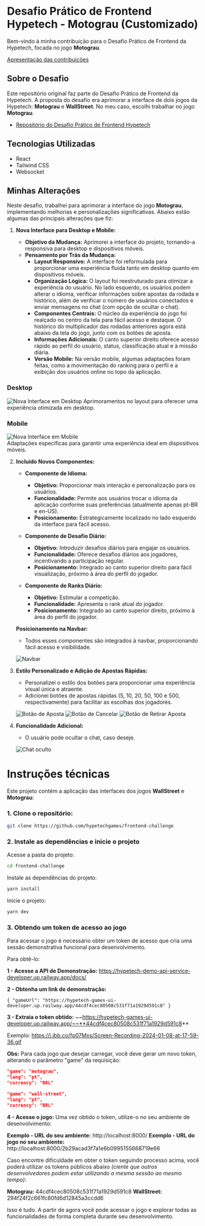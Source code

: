 # Desafio Prático de Frontend Hypetech - Motograu (Customizado)

Bem-vindo à minha contribuição para o Desafio Prático de Frontend da Hypetech, focada no jogo **Motograu**.

[Apresentação das contribuições](https://youtu.be/EafBSnSQ7iM)

## Sobre o Desafio

Este repositório original faz parte do Desafio Prático de Frontend da Hypetech. A proposta do desafio era aprimorar a interface de dois jogos da Hypetech: **Motograu** e **WallStreet**. No meu caso, escolhi trabalhar no jogo **Motograu**.

- [Repositório do Desafio Prático de Frontend Hypetech](https://github.com/hypetechgames/frontend-challenge)

## Tecnologias Utilizadas

- React
- Tailwind CSS
- Websocket

## Minhas Alterações

Neste desafio, trabalhei para aprimorar a interface do jogo **Motograu**, implementando melhorias e personalizações significativas. Abaixo estão algumas das principais alterações que fiz:

1. **Nova Interface para Desktop e Mobile:**

   - **Objetivo da Mudança:** Aprimorei a interface do projeto, tornando-a responsiva para desktop e dispositivos móveis.
   - **Pensamento por Trás da Mudança:**
     - **Layout Responsivo:** A interface foi reformulada para proporcionar uma experiência fluida tanto em desktop quanto em dispositivos móveis.
     - **Organização Lógica:** O layout foi reestruturado para otimizar a experiência do usuário. No lado esquerdo, os usuários podem alterar o idioma, verificar informações sobre apostas da rodada e histórico, além de verificar o número de usuários conectados e enviar mensagens no chat (com opção de ocultar o chat).
     - **Componentes Centrais:** O núcleo da experiência do jogo foi realçado no centro da tela para fácil acesso e destaque. O histórico do multiplicador das rodadas anteriores agora está abaixo da tela do jogo, junto com os botões de aposta.
     - **Informações Adicionais:** O canto superior direito oferece acesso rápido ao perfil do usuário, status, classificação atual e à missão diária.
     - **Versão Mobile:** Na versão mobile, algumas adaptações foram feitas, como a movimentação do ranking para o perfil e a exibição dos usuários online no topo da aplicação.

### Desktop

![Nova Interface em Desktop](screenshots/desktop.png)
Aprimoramentos no layout para oferecer uma experiência otimizada em desktop.

### Mobile

![Nova Interface em Mobile](screenshots/mobile.png)
<br>
Adaptações específicas para garantir uma experiência ideal em dispositivos móveis.

2. **Incluído Novos Componentes:**

   - **Componente de Idioma:**

     - **Objetivo:** Proporcionar mais interação e personalização para os usuários.
     - **Funcionalidade:** Permite aos usuários trocar o idioma da aplicação conforme suas preferências (atualmente apenas pt-BR e en-US).
     - **Posicionamento:** Estrategicamente localizado no lado esquerdo da interface para fácil acesso.

   - **Componente de Desafio Diário:**

     - **Objetivo:** Introduzir desafios diários para engajar os usuários.
     - **Funcionalidade:** Oferece desafios diários aos jogadores, incentivando a participação regular.
     - **Posicionamento:** Integrado ao canto superior direito para fácil visualização, próximo à área do perfil do jogador.

   - **Componente de Ranks Diário:**
     - **Objetivo:** Estimular a competição.
     - **Funcionalidade:** Apresenta o rank atual do jogador.
     - **Posicionamento:** Integrado ao canto superior direito, próximo à área do perfil do jogador.

   **Posicionamento na Navbar:**

   - Todos esses componentes são integrados à navbar, proporcionando fácil acesso e visibilidade.

   ![Navbar](screenshots/navbar.png)

3. **Estilo Personalizado e Adição de Apostas Rápidas:**

   - Personalizei o estilo dos botões para proporcionar uma experiência visual única e atraente.
   - Adicionei botões de apostas rápidas (5, 10, 20, 50, 100 e 500, respectivamente) para facilitar as escolhas dos jogadores.

   ![Botão de Aposta](screenshots/bet-button.png)
   ![Botão de Cancelar](screenshots/cancel-button.png)
   ![Botão de Retirar Aposta](screenshots/withdraw-button.png)

4. **Funcionalidade Adicional:**

   - O usuário pode ocultar o chat, caso deseje.

   ![Chat oculto](screenshots/hidden-chat.png)

# Instruções técnicas

Este projeto contém a aplicação das interfaces dos jogos **WallStreet** e **Motograu**:

### 1. Clone o repositório:

```bash
git clone https://github.com/hypetechgames/frontend-challenge
```

### 2. Instale as dependências e inicie o projeto

Acesse a pasta do projeto:

```bash
cd frontend-challenge
```

Instale as dependências do projeto:

```bash
yarn install
```

Inicie o projeto:

```bash
yarn dev
```

### 3. Obtendo um token de acesso ao jogo

Para acessar o jogo é necessário obter um token de acesso que cria uma sessão demonstrativa funcional para desenvolvimento.

Para obtê-lo:

**1 - Acesse a API de Demonstração:**
https://hypetech-demo-api-service-developer.up.railway.app/docs/

**2 - Obtenha um link de demonstração:**

    { "gameUrl": "https://hypetech-games-ui-developer.up.railway.app/44cdf4cec80508c531f71a1929d591c8" }

**3 - Extraia o token obtido:**
~~https://hypetech-games-ui-developer.up.railway.app/~~**44cdf4cec80508c531f71a1929d591c8**

Exemplo: https://i.ibb.co/fp07Mxs/Screen-Recording-2024-01-08-at-17-59-36.gif

**Obs:** Para cada jogo que desejar carregar, você deve gerar um novo token, alterando o parâmetro "game" da requisição:

```json
"game": "motograu",
"lang": "pt",
"currency": "BRL"
```

```json
"game": "wall-street",
"lang": "pt",
"currency": "BRL"
```

**4 - Acesse o jogo:**
Uma vez obtido o token, utilize-o no seu ambiente de desenvolvimento:

**Exemplo - URL do seu ambiente:** http://localhost:8000/
**Exemplo - URL do jogo no seu ambiente:** http://localhost:8000/2b29acad3f7a1e6b0995155668719e66

Caso encontre dificuldade em obter o token seguindo processo acima, você poderá utilizar os tokens públicos abaixo _(ciente que outros desenvolvedores podem estar utilizando a mesma sessão ao mesmo tempo)_:

**Motograu:** 44cdf4cec80508c531f71a1929d591c8
**WallStreet:** 294f24f2c661fc80fd6d12845a3ccdd6

Isso é tudo. A partir de agora você pode acessar o jogo e explorar todas as funcionalidades de forma completa durante seu desenvolvimento.
